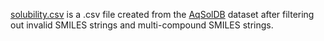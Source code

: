 [solubility.csv](https://github.com/volkamerlab/CADDSeminar_2024/blob/T3b_SPN_datasplitting/Topic3b_Data_Splitting/data/solubility.csv) is a .csv file created from the [AqSolDB](https://github.com/mcsorkun/AqSolDB) dataset after filtering out invalid SMILES strings and multi-compound SMILES strings.
